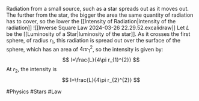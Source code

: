 Radiation from a small source, such as a star spreads out as it moves out. The further from the star, the bigger the area the same quantity  of radiation has to cover, so the lower the [[Intensity of Radiation|intensity of the radiation]]
![[Inverse Square Law 2024-03-26 22.29.52.excalidraw]]
Let $L$ be the [[Luminosity of a Star|luminosity of the star]]. As it crosses the first sphere, of radius $r_{1}$, this radiation is spread out over the surface of the sphere, which has an area of $4\pi r_{1}^{2}$, so the intensity is given by:
$$
I=\frac{L}{4\pi r_{1}^{2}}
$$
At $r_{2}$, the intensity is
$$
I=\frac{L}{4\pi r_{2}^{2}}
$$

#Physics #Stars #Law
